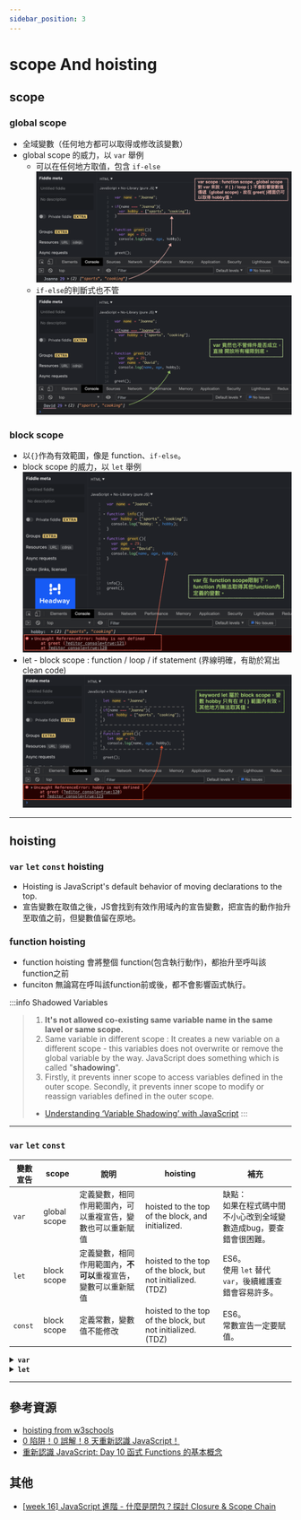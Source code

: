 ```yaml
---
sidebar_position: 3
---
```


# scope And hoisting
## scope
### global scope
- 全域變數（任何地方都可以取得或修改該變數）
- global scope 的威力，以 `var` 舉例
    - 可以在任何地方取值，包含 `if-else`
    ![js_var_feature_01](../../static/img/docs/js/js_var_feature_01.png)
    - `if-else`的判斷式也不管
    ![js_var_feature_02](../../static/img/docs/js/js_var_feature_02.png)

### block scope
- 以`{}`作為有效範圍，像是 function、`if-else`。
- block scope 的威力，以 `let` 舉例
    ![js_let_feature_01](../../static/img/docs/js/js_let_feature_01.png)
- let - block scope : function / loop / if statement (界線明確，有助於寫出 clean code)
    ![js_let_feature_02](../../static/img/docs/js/js_let_feature_02.png)

---

## hoisting
### `var` `let` `const` hoisting
- Hoisting is JavaScript's default behavior of moving declarations to the top.
- 宣告變數在取值之後，JS會找到有效作用域內的宣告變數，把宣告的動作抬升至取值之前，但變數值留在原地。

### function hoisting
- function hoisting 會將整個 function(包含執行動作)，都抬升至呼叫該function之前
- funciton 無論寫在呼叫該function前或後，都不會影響函式執行。

:::info Shadowed Variables
> 1. **It's not allowed co-existing same variable name in the same lavel or same scope.**
> 2. Same variable in different scope : It creates a new variable on a different scope - this variables does not overwrite or remove the global variable by the way. JavaScript does something which is called "**shadowing**".
> 3. Firstly, it prevents inner scope to access variables defined in the outer scope. 
Secondly, it prevents inner scope to modify or reassign variables defined in the outer scope.
> - [Understanding ‘Variable Shadowing’ with JavaScript](https://mayuminishimoto.medium.com/understanding-variable-shadowing-with-javascript-58fc108c8f03)
:::

---
### `var` `let` `const`

|變數宣告|scope       |說明                   |hoisting|補充 |
|-------|------------|----------------------|----|----|
|`var`  |global scope|定義變數，相同作用範圍內，可以重複宣告，變數也可以重新賦值| hoisted to the top of the block, and initialized.|缺點：<br />如果在程式碼中間不小心改到全域變數造成bug，要查錯會很困難。|
|`let`  |block scope |定義變數，相同作用範圍內，**不可以**重複宣告，變數可以重新賦值| hoisted to the top of the block, but not initialized.(TDZ)|ES6。<br />使用 `let` 替代 `var`，後續維護查錯會容易許多。|
|`const`|block scope |定義常數，變數值不能修改  | hoisted to the top of the block, but not initialized.(TDZ)|ES6。<br />常數宣告一定要賦值。|


<details>
  <summary>
    <strong><code>var</code></strong>
  </summary>

#### 定義變數，相同作用範圍內，可以重複宣告，變數也可以重新賦值。

```js
    // 相同作用範圍內，可以重複宣告
    var name = "Joanna";
    var name = "David";

    console.log(name); // David
```

```js
    // 重複宣告
    var name = "Joanna";
    name = "Outer and reAssign";

    function sayName(){
        name = "Inside function"

        console.log(name); // "Inside function"
        alert(name);
    }

    console.log(name);     // "Outer and reAssign"
```

```js

    var name = "Joanna";    // -----> global scope

    function greeting(){
        var name = "David"; // -----> block scope

        return `Hi, ${name}.`;
    }

    console.log(greeting()); // Hi, David.
    console.log(name);       // Joanna
```

---

### 使用 `var` 危險的原因
宣告`var`可能會遇到幾種情況：
#### 情況一 : function內外都有宣告var變數x  
-  兩者為獨立的變數個體。

![js_var_scope_01](../../static/img/docs/js/js_var_scope_01.png)

#### 情況二 :  function外有宣告var變數x 與 function內沒有宣告var變數x 
- function內找不到該變數，會一層層往外找，直到全域變數。
- function可以往外找已宣告變數，但外層無法往function內取得內部變數。

![js_var_scope_02](../../static/img/docs/js/js_var_scope_02.png)

#### 情況三 : function外有宣告var變數x，function內沒有使用var宣告變數x，而是重新賦值;   
- 因為 function內沒有使用var宣告變數x，結果往外找到有使用var宣告的全域變數，**結果也同時改變全域變數值**。
- 非常危險，強烈建議避免。

![js_var_scope_03](../../static/img/docs/js/js_var_scope_03.png)

#### 情況四 : function內外都有宣告var變數x，並在function內宣告var前加入console.log(x);
1. 在function內console.log(x); 會先在函式內找尋變數x
2. 啊!找到了! 結果var有變數提升的特性(Hoisting)，只把var宣告語法提升，變數值留在原位。
3. function內console.log(x); 找到該變數宣告，但沒有值，故顯示undefined.

- 因為var有變數提升的特性，故強烈建議會用到的變數都放在scope最上面宣告完成後再使用。
- 或者改用let宣告變數，let沒有變數提升的特性。(但宣告還是要寫在執行指令前面，不然還是一樣顯示Uncaught ReferenceError.)
- 只要變數有被宣告，使用的時候就不會有錯誤，否則會顯示ReferenceError.(撰寫時顯示錯誤，可以有效在上線前除錯)

![js_var_scope_04](../../static/img/docs/js/js_var_scope_04.png)

</details>

<details>
  <summary>
    <strong><code>let</code></strong>
  </summary>

#### 定義變數，相同作用範圍內，**不可以**重複宣告，變數可以重新賦值

```js
    // (Ｏ) 變數可以重新賦值
    let name = "Joanna";
    name = "David";
```

```js
    // (X) 不可以重複宣告
    let name = "Joanna";
    let name = "David";
```
:::warning 錯誤顯示如下
Uncaught SyntaxError: Identifier 'name' has already been declared 
:::

---

#### 情況一 : function內外都有let宣告變數number 
-  兩者為獨立的變數個體。

```js
    let number = 10;       // -----> global scope

    function add(num){
        let number = -310; // -----> block scope
        
        return  number + num;
    }

    console.log(add(30));  // -280
    console.log("outer number:", number); // 10
```

#### 情況二 : function外有let宣告變數number 與 function內沒有let宣告變數number   
- function 內找不到，就是往外來用。

```js
    let number = 10;    // -----> global scope

    function add(num){
       return  number + num;
    }

    console.log(add(30)); // 40
```

#### 情況三 : function外有let宣告變數number，function內沒有使用let宣告變數number，而是重新賦值;  
- 因為 `let` 接受重新賦值的特性，所以在 function 內重新賦值，會影響的全域變數。
- 非常危險，強烈建議避免。

```js
    let number = 10;    // -----> global scope

    function add(num){
        number = -200;
        return  number + num;
    }

    console.log(add(30)); // 40
    console.log("outer number:", number); // -200
```

#### 情況四 : function內外都有宣告let宣告變數number，並在function內宣告let前加入console.log(number);
- `let` hoisting不會針對提升變數做 initialized，所以在 hoisting declare variable 到 變數值之間，會形成TDZ（Temper Dead Zone），因為取不到值而產生error.

```js
    let number = 10;       // -----> global scope

    function add(num){
        console.log("before block scope assign: ", number);
        let number = -310;
        
        return  number + num;
    }

    console.log(add(30));
    console.log("outer number:", number); 
```

</details>

---

## 參考資源
- [hoisting from w3schools](https://www.w3schools.com/js/js_hoisting.asp)
- [0 陷阱！0 誤解！8 天重新認識 JavaScript！](https://www.books.com.tw/products/0010832387)
- [重新認識 JavaScript: Day 10 函式 Functions 的基本概念](https://ithelp.ithome.com.tw/articles/10191549c)

## 其他
- [[week 16] JavaScript 進階 - 什麼是閉包？探討 Closure & Scope Chain](https://hackmd.io/@Heidi-Liu/note-js201-closure)